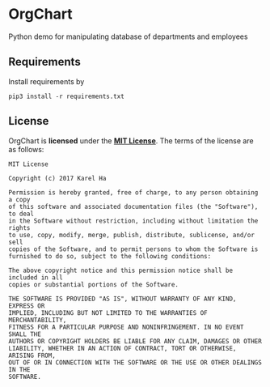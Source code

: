 # OrgChart
Python demo for manipulating database of departments and employees

Requirements
------------

Install requirements by
```
pip3 install -r requirements.txt
```

License
-------
OrgChart is **licensed** under the **[MIT License]**. The terms of the license are as follows:

    MIT License

    Copyright (c) 2017 Karel Ha

    Permission is hereby granted, free of charge, to any person obtaining a copy
    of this software and associated documentation files (the "Software"), to deal
    in the Software without restriction, including without limitation the rights
    to use, copy, modify, merge, publish, distribute, sublicense, and/or sell
    copies of the Software, and to permit persons to whom the Software is
    furnished to do so, subject to the following conditions:

    The above copyright notice and this permission notice shall be included in all
    copies or substantial portions of the Software.

    THE SOFTWARE IS PROVIDED "AS IS", WITHOUT WARRANTY OF ANY KIND, EXPRESS OR
    IMPLIED, INCLUDING BUT NOT LIMITED TO THE WARRANTIES OF MERCHANTABILITY,
    FITNESS FOR A PARTICULAR PURPOSE AND NONINFRINGEMENT. IN NO EVENT SHALL THE
    AUTHORS OR COPYRIGHT HOLDERS BE LIABLE FOR ANY CLAIM, DAMAGES OR OTHER
    LIABILITY, WHETHER IN AN ACTION OF CONTRACT, TORT OR OTHERWISE, ARISING FROM,
    OUT OF OR IN CONNECTION WITH THE SOFTWARE OR THE USE OR OTHER DEALINGS IN THE
    SOFTWARE.

[MIT License]: https://github.com/mathemage/OrgChart/raw/master/License.md